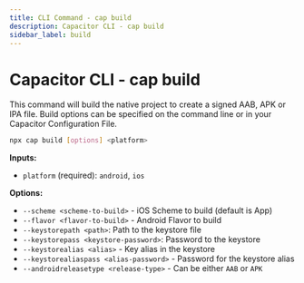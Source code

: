 ```yaml
---
title: CLI Command - cap build
description: Capacitor CLI - cap build
sidebar_label: build
---
```


# Capacitor CLI - cap build

This command will build the native project to create a signed AAB, APK or IPA file. Build options can be specified on the command line or in your Capacitor Configuration File.

```bash
npx cap build [options] <platform>
```

<strong>Inputs:</strong>

- `platform` (required): `android`, `ios`

<strong>Options:</strong>

- `--scheme <scheme-to-build>` - iOS Scheme to build (default is App)
- `--flavor <flavor-to-build>` - Android Flavor to build
- `--keystorepath <path>`: Path to the keystore file
- `--keystorepass <keystore-password>`: Password to the keystore
- `--keystorealias <alias>` - Key alias in the keystore
- `--keystorealiaspass <alias-password>` - Password for the keystore alias
- `--androidreleasetype <release-type>` - Can be either `AAB` or `APK`

